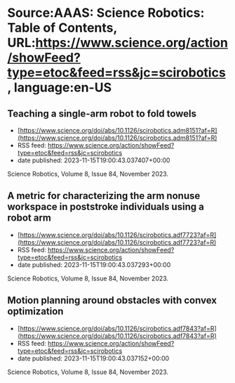 # Source:AAAS: Science Robotics: Table of Contents, URL:https://www.science.org/action/showFeed?type=etoc&feed=rss&jc=scirobotics, language:en-US

## Teaching a single-arm robot to fold towels
 - [https://www.science.org/doi/abs/10.1126/scirobotics.adm8151?af=R](https://www.science.org/doi/abs/10.1126/scirobotics.adm8151?af=R)
 - RSS feed: https://www.science.org/action/showFeed?type=etoc&feed=rss&jc=scirobotics
 - date published: 2023-11-15T19:00:43.037407+00:00

Science Robotics, Volume 8, Issue 84, November 2023. <br />

## A metric for characterizing the arm nonuse workspace in poststroke individuals using a robot arm
 - [https://www.science.org/doi/abs/10.1126/scirobotics.adf7723?af=R](https://www.science.org/doi/abs/10.1126/scirobotics.adf7723?af=R)
 - RSS feed: https://www.science.org/action/showFeed?type=etoc&feed=rss&jc=scirobotics
 - date published: 2023-11-15T19:00:43.037293+00:00

Science Robotics, Volume 8, Issue 84, November 2023. <br />

## Motion planning around obstacles with convex optimization
 - [https://www.science.org/doi/abs/10.1126/scirobotics.adf7843?af=R](https://www.science.org/doi/abs/10.1126/scirobotics.adf7843?af=R)
 - RSS feed: https://www.science.org/action/showFeed?type=etoc&feed=rss&jc=scirobotics
 - date published: 2023-11-15T19:00:43.037152+00:00

Science Robotics, Volume 8, Issue 84, November 2023. <br />

